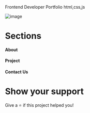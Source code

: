 Frontend Developer Portfolio html,css,js

![image](https://github.com/StanislavKamenov/Portfolio/assets/76092821/b5ec383e-72ea-4fd5-af37-2c07ccac9690)

<h1>Sections</h1>

<h4>About</h4>
<h4>Project</h4>
<h4>Contact Us</h4>

<h1>Show your support</h1>

Give a ⭐️ if this project helped you!
